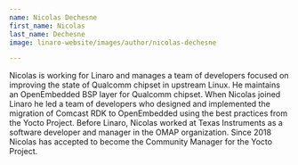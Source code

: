```yaml
---
name: Nicolas Dechesne
first_name: Nicolas
last_name: Dechesne
image: linaro-website/images/author/nicolas-dechesne

---
```


Nicolas is working for Linaro and manages a team of developers focused on improving the state of Qualcomm chipset in upstream Linux. He maintains an OpenEmbedded BSP layer for Qualcomm chipset. When Nicolas joined Linaro he led a team of developers who designed and implemented the migration of Comcast RDK to OpenEmbedded using the best practices from the Yocto Project. Before Linaro, Nicolas worked at Texas Instruments as a software developer and manager in the OMAP organization. Since 2018 Nicolas has accepted to become the Community Manager for the Yocto Project.
